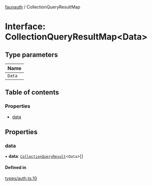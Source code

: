 [faunauth](../index.md) / CollectionQueryResultMap

# Interface: CollectionQueryResultMap<Data\>

## Type parameters

| Name |
| :------ |
| `Data` |

## Table of contents

### Properties

- [data](CollectionQueryResultMap.md#data)

## Properties

### data

• **data**: [`CollectionQueryResult`](CollectionQueryResult.md)<`Data`\>[]

#### Defined in

[types/auth.ts:10](https://github.com/alexnitta/faunauth/blob/fca71dc/src/types/auth.ts#L10)
